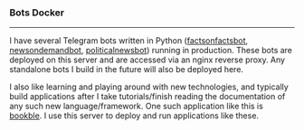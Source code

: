### Bots Docker

------------
I have several Telegram bots written in Python ([factsonfactsbot](https://github.com/olamileke/factsonfactsbot "factsonfactsbot"), [newsondemandbot](https://github.com/olamileke/newsondemandbot "newsondemandbot"), [politicalnewsbot](https://github.com/olamileke/politicalnewsbot "politicalnewsbot")) running in production. These bots are deployed on this server and are accessed via an nginx reverse proxy. Any standalone bots I build in the future will also be deployed here.

I also like learning and playing around with new technologies, and typically build applications after I take tutorials/finish reading the documentation of any such new language/framework. One such application like this is [bookble](https://github.com/olamileke/bookble "bookble"). I use this server to deploy and run applications like these.
